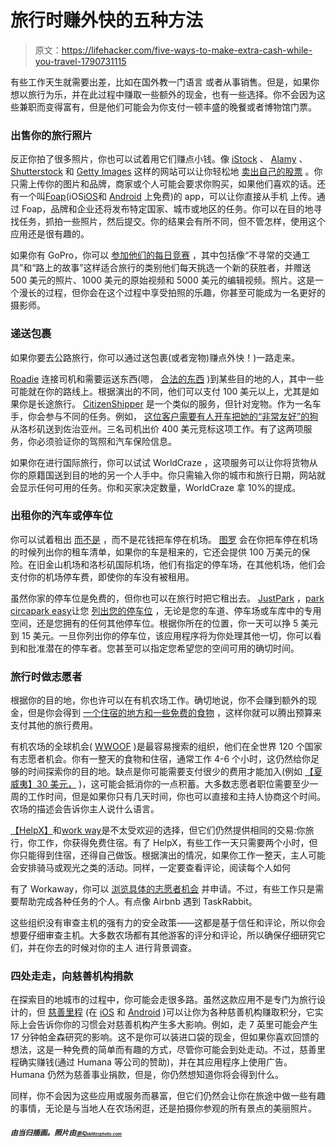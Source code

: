# 旅行时赚外快的五种方法

> 原文：<https://lifehacker.com/five-ways-to-make-extra-cash-while-you-travel-1790731115>

有些工作天生就需要出差，比如在国外教一门语言 [](http://lifehacker.com/how-to-book-a-1700-vacation-for-700-by-volunteering-5877393#_ga=1.155627323.1268082208.1431441811)或者从事销售。但是，如果你想以旅行为乐，并在此过程中赚取一些额外的现金，也有一些选择。你不会因为这些兼职而变得富有，但是他们可能会为你支付一顿丰盛的晚餐或者博物馆门票。



### 出售你的旅行照片

反正你拍了很多照片，你也可以试着用它们赚点小钱。像 [iStock](http://www.istockphoto.com/sell-stock-photos.php) 、 [Alamy](https://www.alamy.com/contributor/how-to-sell-images/best-place-to-sell-stock-images-photos/) 、 [Shutterstock](http://submit.shutterstock.com/?language=en) 和 [Getty Images](https://contributors.gettyimages.com/article_public.aspx?article_id=2719) 这样的网站可以让你轻松地 [卖出自己的股票](http://lifehacker.com/sell-your-vacation-photos-to-help-offset-the-cost-of-yo-1756731082) 。你只需上传你的图片和品牌，商家或个人可能会要求你购买，如果他们喜欢的话。还有一个叫[Foap](https://www.foap.com/)(iOS[iOS](https://itunes.apple.com/us/app/foap-sell-your-photos/id521142420?mt=8)和 [Android](https://play.google.com/store/apps/details?id=com.foap.android&hl=en) 上免费)的 app，可以让你直接从手机 上传。通过 Foap，品牌和企业还将发布特定国家、城市或地区的任务。你可以在目的地寻找任务，抓拍一些照片，然后提交。你的结果会有所不同，但不管怎样，使用这个应用还是很有趣的。 

如果你有 GoPro，你可以 [参加他们的每日竞赛](https://gopro.com/awards) ，其中包括像“不寻常的交通工具”和“路上的故事”这样适合旅行的类别他们每天挑选一个新的获胜者，并赠送 500 美元的照片、1000 美元的原始视频和 5000 美元的编辑视频。照片。这是一个漫长的过程，但你会在这个过程中享受拍照的乐趣，你甚至可能成为一名更好的摄影师。

### 递送包裹

如果你要去公路旅行，你可以通过送包裹(或者宠物)赚点外快！)一路走来。

[Roadie](https://www.roadie.com/) 连接司机和需要运送东西(嗯， [合法的东西](https://www.roadie.com/senders) )到某些目的地的人，其中一些可能就在你的路线上。根据演出的不同，他们可以支付 100 美元以上，尤其是如果你是长途旅行。 [CitizenShipper](https://www.citizenshipper.com/new-drivers/) 是一个类似的服务，但针对宠物。作为一名车手，你会参与不同的任务。例如， [这位客户需要有人开车把她的“非常友好”的狗](https://www.citizenshipper.com/shipment-detail/dogs-los-angeles-to-norcross/41664/) 从洛杉矶送到佐治亚州。三名司机出价 400 美元竞标这项工作。有了这两项服务，你必须验证你的驾照和汽车保险信息。

如果你在进行国际旅行，你可以试试 WorldCraze ，这项服务可以让你将货物从你的原籍国送到目的地的另一个人手中。你只需输入你的城市和旅行日期，网站就会显示任何可用的任务。你和买家决定数量，WorldCraze 拿 10%的提成。

### 出租你的汽车或停车位

你可以试着租出 [而不是](https://lifehacker.com/all-the-stuff-you-can-rent-out-to-earn-extra-cash-1712131708) ，而不是花钱把车停在机场。 [图罗](https://turo.com/list-your-car) 会在你把车停在机场的时候列出你的租车清单，如果你的车是租来的，它还会提供 100 万美元的保险。在旧金山机场和洛杉矶国际机场，他们有指定的停车场，在其他机场，他们会支付你的机场停车费，即使你的车没有被租用。

虽然你家的停车位是免费的，但你也可以在旅行时把它租出去。 [JustPark](https://www.justpark.com/) ，[park circa](http://www.parkcirca.com/)[park easy](http://www.parkeasier.com/)让您 [列出您的停车位](http://lifehacker.com/park-circa-rents-out-your-prime-parking-spot-for-side-c-5756999) ，无论是您的车道、停车场或车库中的专用空间，还是您拥有的任何其他停车位。根据你所在的位置，你一天可以挣 5 美元到 15 美元。一旦你列出你的停车位，该应用程序将为你处理其他一切，你可以看到和批准潜在的停车者。您甚至可以指定您希望您的空间可用的确切时间。

### 旅行时做志愿者

根据你的目的地，你也许可以在有机农场工作。确切地说，你不会赚到额外的现金，但是你会得到 [一个住宿的地方和一些免费的食物](https://lifehacker.com/save-money-on-travel-lodging-by-working-for-it-1620628867) ，这样你就可以腾出预算来支付其他的旅行费用。

有机农场的全球机会( [WWOOF](http://www.wwoof.net/) )是最容易搜索的组织，他们在全世界 120 个国家有志愿者机会。你有一整天的食物和住宿，通常工作 4-6 个小时，这仍然给你足够的时间探索你的目的地。缺点是你可能需要支付很少的费用才能加入(例如 [【夏威夷】30 美元，](https://wwoofhawaii.org/faq-page) )，这可能会抵消你的一点积蓄。大多数志愿者职位需要至少一周的工作时间，但是如果你只有几天时间，你也可以直接和主持人协商这个时间。农场的描述会告诉你主人说什么语言。

[【HelpX】](https://www.helpx.net/)和[work way](https://www.workaway.info/)是不太受欢迎的选择，但它们仍然提供相同的交易:你旅行，你工作，你获得免费住宿。有了 HelpX，有些工作一天只需要两个小时，但你只能得到住宿，还得自己做饭。根据演出的情况，如果你工作一整天，主人可能会安排骑马或观光之类的活动。同样，一定要查看评论，阅读每个人如何

有了 Workaway，你可以 [浏览具体的志愿者机会](http://www.workaway.info/322154791479-en.html) 并申请。不过，有些工作只是需要帮助完成各种任务的个人。有点像 Airbnb 遇到 TaskRabbit。

这些组织没有审查主机的强有力的安全政策——这都是基于信任和评论，所以你会想要仔细审查主机。大多数农场都有其他游客的评分和评论，所以确保仔细研究它们，并在你去的时候对你的主人 进行背景调查。

### 四处走走，向慈善机构捐款

在探索目的地城市的过程中，你可能会走很多路。虽然这款应用不是专门为旅行设计的，但 [慈善里程](http://www.charitymiles.org/) (在 [iOS](https://itunes.apple.com/us/app/charity-miles-walking-running/id505253234?mt=8) 和 [Android](https://play.google.com/store/apps/details?id=com.charitymilescm.android&hl=en) )可以让你为各种慈善机构赚取积分，它实际上会告诉你你的习惯会对慈善机构产生多大影响。例如，走 7 英里可能会产生 17 分钟帕金森研究的影响。这不是你可以装进口袋的现金，但如果你喜欢回馈的想法，这是一种免费的简单而有趣的方式，尽管你可能会到处走动。不过，慈善里程确实赚钱(通过 Humana 等公司的赞助)，并在其应用程序上使用广告。Humana 仍然为慈善事业捐款，但是，你仍然想知道你将会得到什么。

同样，你不会因为这些应用或服务而暴富，但它们仍然会让你在旅途中做一些有趣的事情，无论是与当地人在农场闲逛，还是拍摄你参观的所有景点的美丽照片。

#### *<small>由当归插画。照片由</small>*[*<small></small>*](https://unsplash.com/photos/hiAdjnXZxl8)<small>*<small></small>*<small>[*<small>添勾</small>*](https://www.pexels.com/u/punttim/)*<small></small>*<small>[*<small>skitterphoto.com</small>*](http://skitterphoto.com/?portfolio=cows-in-the-mist)</small></small></small>

<small><small></small></small>